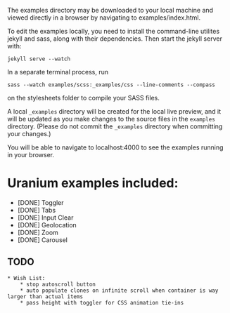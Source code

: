 The examples directory may be downloaded to your local machine and viewed directly in a browser by navigating to examples/index.html.

To edit the examples locally, you need to install the command-line utilites jekyll and sass, along with their dependencies. Then start the jekyll server with:

`jekyll serve --watch`

In a separate terminal process, run  

`sass --watch examples/scss:_examples/css --line-comments --compass`

on the stylesheets folder to compile your SASS files.

A local `_examples` directory will be created for the local live preview, and it will be updated as you make changes to the source files in the `examples` directory. (Please do not commit the `_examples` directory when committing your changes.)

You will be able to navigate to localhost:4000 to see the examples running in your browser.

# Uranium examples included:
* [DONE] Toggler
* [DONE] Tabs
* [DONE] Input Clear
* [DONE] Geolocation
* [DONE] Zoom
* [DONE] Carousel

## TODO

	* Wish List:
		* stop autoscroll button
		* auto populate clones on infinite scroll when container is way larger than actual items
		* pass height with toggler for CSS animation tie-ins
